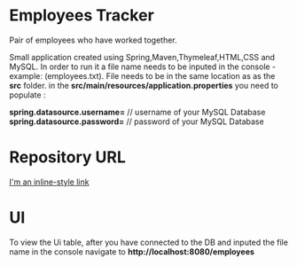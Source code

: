 # Employees Tracker
Pair of employees who have worked together.

Small application created using Spring,Maven,Thymeleaf,HTML,CSS and MySQL.
In order to run it a file name needs to be inputed in the console - example: (employees.txt). File needs to be in the same location as as the **src** folder.
in the **src/main/resources/application.properties** you need to populate :


**spring.datasource.username=** // username of your MySQL Database
**spring.datasource.password=** // password of your MySQL Database

# Repository URL
[I'm an inline-style link](https://github.com/DanielGrozdanov/Daniel-Grozdanov-employees)

# UI

To view the Ui table, after you have connected to the DB and inputed the file name in the console navigate to **http://localhost:8080/employees**
